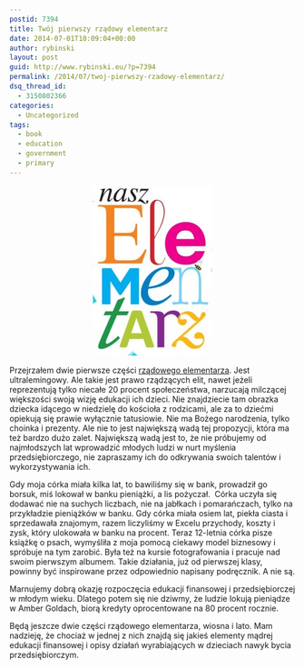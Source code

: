 ```yaml
---
postid: 7394
title: Twój pierwszy rządowy elementarz
date: 2014-07-01T10:09:04+00:00
author: rybinski
layout: post
guid: http://www.rybinski.eu/?p=7394
permalink: /2014/07/twoj-pierwszy-rzadowy-elementarz/
dsq_thread_id:
  - 3150802366
categories:
  - Uncategorized
tags:
  - book
  - education
  - government
  - primary
---
```

<p style="text-align: center;">
  <a href="/uploads/2014/07/elementarz.jpg"><img class="size-medium wp-image-7395 aligncenter" title="elementarz" src="/uploads/2014/07/elementarz-210x300.jpg" alt="" width="210" height="300" /></a>
</p>

Przejrzałem dwie pierwsze części [rządowego elementarza](http://naszelementarz.men.gov.pl/). Jest ultralemingowy. Ale takie jest prawo rządzących elit, nawet jeżeli reprezentują tylko niecałe 20 procent społeczeństwa, narzucają milczącej większości swoją wizję edukacji ich dzieci. Nie znajdziecie tam obrazka dziecka idącego w niedzielę do kościoła z rodzicami, ale za to dziećmi opiekują się prawie wyłącznie tatusiowie. Nie ma Bożego narodzenia, tylko choinka i prezenty. Ale nie to jest największą wadą tej propozycji, która ma też bardzo dużo zalet. Największą wadą jest to, że nie próbujemy od najmłodszych lat wprowadzić młodych ludzi w nurt myślenia przedsiębiorczego, nie zapraszamy ich do odkrywania swoich talentów i wykorzystywania ich.

Gdy moja córka miała kilka lat, to bawiliśmy się w bank, prowadził go borsuk, miś lokował w banku pieniążki, a lis pożyczał.  Córka uczyła się dodawać nie na suchych liczbach, nie na jabłkach i pomarańczach, tylko na przykładzie pieniążków w banku. Gdy córka miała osiem lat, piekła ciasta i sprzedawała znajomym, razem liczyliśmy w Excelu przychody, koszty i zysk, który ulokowała w banku na procent. Teraz 12-letnia córka pisze książkę o psach, wymyśliła z moja pomocą ciekawy model biznesowy i spróbuje na tym zarobić. Była też na kursie fotografowania i pracuje nad swoim pierwszym albumem. Takie działania, już od pierwszej klasy, powinny być inspirowane przez odpowiednio napisany podręcznik. A nie są.

Marnujemy dobrą okazję rozpoczęcia edukacji finansowej i przedsiębiorczej w młodym wieku. Dlatego potem się nie dziwmy, że ludzie lokują pieniądze w Amber Goldach, biorą kredyty oprocentowane na 80 procent rocznie.

Będą jeszcze dwie części rządowego elementarza, wiosna i lato. Mam nadzieję, że chociaż w jednej z nich znajdą się jakieś elementy mądrej edukacji finansowej i opisy działań wyrabiających w dzieciach nawyk bycia przedsiębiorczym.
